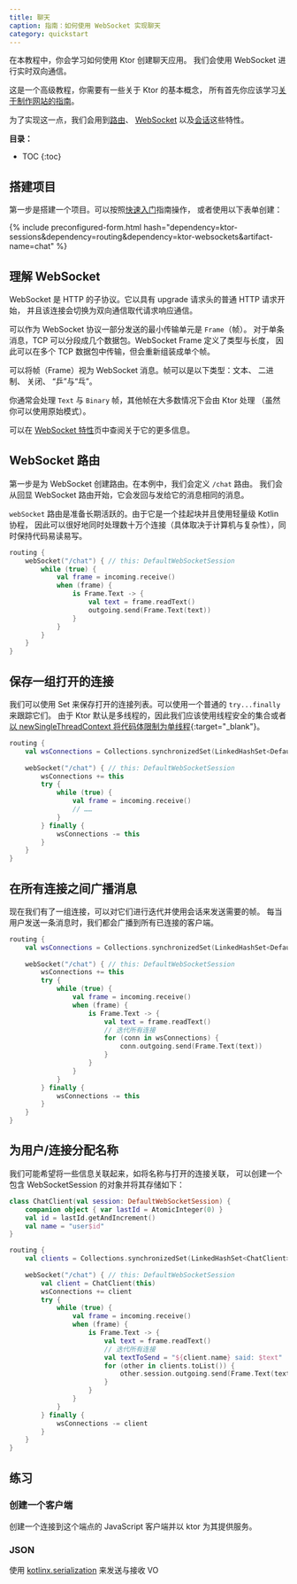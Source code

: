 ```yaml
---
title: 聊天
caption: 指南：如何使用 WebSocket 实现聊天
category: quickstart
---
```


在本教程中，你会学习如何使用 Ktor 创建聊天应用。
我们会使用 WebSocket 进行实时双向通信。

这是一个高级教程，你需要有一些关于 Ktor 的基本概念，
所有首先你应该学习[关于制作网站的指南](/quickstart/guides/website.html)。

为了实现这一点，我们会用到[路由]、 [WebSocket] 以及[会话]这些特性。

[路由]: /servers/features/routing.html
[WebSocket]: /servers/features/websockets.html
[会话]: /servers/features/sessions.html

**目录：**

* TOC
{:toc}

## 搭建项目

第一步是搭建一个项目。可以按照[快速入门](/quickstart/index.html)指南操作，
或者使用以下表单创建：

{% include preconfigured-form.html hash="dependency=ktor-sessions&dependency=routing&dependency=ktor-websockets&artifact-name=chat" %}

## 理解 WebSocket

WebSocket 是 HTTP 的子协议。它以具有 upgrade 请求头的普通 HTTP 请求开始，
并且该连接会切换为双向通信取代请求响应通信。

可以作为 WebSocket 协议一部分发送的最小传输单元是 `Frame`（帧）。
对于单条消息，TCP 可以分段成几个数据包。WebSocket Frame 定义了类型与长度，
因此可以在多个 TCP 数据包中传输，但会重新组装成单个帧。

可以将帧（Frame）视为 WebSocket 消息。帧可以是以下类型：文本、 二进制、 关闭、 “乒”与“乓”。

你通常会处理 `Text` 与 `Binary` 帧，其他帧在大多数情况下会由 Ktor 处理
（虽然你可以使用原始模式）。

可以在 [WebSocket 特性](/servers/features/websockets.html)页中查阅关于它的更多信息。

## WebSocket 路由

第一步是为 WebSocket 创建路由。在本例中，我们会定义 `/chat` 路由。
我们会从回显 WebSocket 路由开始，它会发回与发给它的消息相同的消息。

`webSocket` 路由是准备长期活跃的。由于它是一个挂起块并且使用轻量级 Kotlin 协程，
因此可以很好地同时处理数十万个连接（具体取决于计算机与复杂性）<!--
-->，同时保持代码易读易写。

```kotlin
routing {
    webSocket("/chat") { // this: DefaultWebSocketSession
        while (true) {
            val frame = incoming.receive()
            when (frame) {
                is Frame.Text -> {
                    val text = frame.readText()
                    outgoing.send(Frame.Text(text))
                }
            }
        }
    }
}
```

## 保存一组打开的连接

我们可以使用 Set 来保存打开的连接列表。可以使用一个普通的 `try...finally` 来跟踪它们。
由于 Ktor 默认是多线程的，因此我们应该使用线程安全的集合或者[以 newSingleThreadContext 将代码体限制为单线程](https://github.com/Kotlin/kotlinx.coroutines/blob/master/coroutines-guide.md#coroutine-context-and-dispatchers){:target="_blank"}。

```kotlin
routing {
    val wsConnections = Collections.synchronizedSet(LinkedHashSet<DefaultWebSocketSession>())
    
    webSocket("/chat") { // this: DefaultWebSocketSession
        wsConnections += this
        try {
            while (true) {
                val frame = incoming.receive()
                // ……
            }
        } finally {
            wsConnections -= this
        }
    }
}
```

## 在所有连接之间广播消息

现在我们有了一组连接，可以对它们进行迭代并使用会话<!--
-->来发送需要的帧。
每当用户发送一条消息时，我们都会广播到所有已连接的客户端。

```kotlin
routing {
    val wsConnections = Collections.synchronizedSet(LinkedHashSet<DefaultWebSocketSession>())
    
    webSocket("/chat") { // this: DefaultWebSocketSession
        wsConnections += this
        try {
            while (true) {
                val frame = incoming.receive()
                when (frame) {
                    is Frame.Text -> {
                        val text = frame.readText()
                        // 迭代所有连接
                        for (conn in wsConnections) {
                            conn.outgoing.send(Frame.Text(text))
                        }
                    }
                }
            }
        } finally {
            wsConnections -= this
        }
    }
}
```

## 为用户/连接分配名称

我们可能希望将一些信息关联起来，如将名称与打开的连接关联，
可以创建一个包含 WebSocketSession 的对象并将其存储<!--
-->如下：

```kotlin
class ChatClient(val session: DefaultWebSocketSession) {
    companion object { var lastId = AtomicInteger(0) }
    val id = lastId.getAndIncrement()
    val name = "user$id"
}

routing {
    val clients = Collections.synchronizedSet(LinkedHashSet<ChatClient>())
    
    webSocket("/chat") { // this: DefaultWebSocketSession
        val client = ChatClient(this)
        wsConnections += client
        try {
            while (true) {
                val frame = incoming.receive()
                when (frame) {
                    is Frame.Text -> {
                        val text = frame.readText()
                        // 迭代所有连接
                        val textToSend = "${client.name} said: $text"
                        for (other in clients.toList()) {
                            other.session.outgoing.send(Frame.Text(textToSend))
                        }
                    }
                }
            }
        } finally {
            wsConnections -= client
        }
    }
}
```

## 练习

### 创建一个客户端

创建一个连接到这个端点的 JavaScript 客户端并以 ktor 为其提供服务。

### JSON

使用 [kotlinx.serialization](https://github.com/Kotlin/kotlinx.serialization) 来发送与接收 VO

